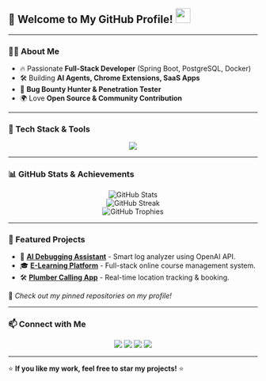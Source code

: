 ## 🚀 Welcome to My GitHub Profile! <img src="https://media.giphy.com/media/hvRJCLFzcasrR4ia7z/giphy.gif" width="30px">

---

### 👨‍💻 About Me
- 🔥 Passionate **Full-Stack Developer** (Spring Boot, PostgreSQL, Docker)
- 🛠 Building **AI Agents, Chrome Extensions, SaaS Apps**
- 🎯 **Bug Bounty Hunter & Penetration Tester**
- 🌍 Love **Open Source & Community Contribution**

---

### 🚀 Tech Stack & Tools
<div align="center">
  <img src="https://skillicons.dev/icons?i=java,spring,postgres,docker,javascript,html,css,flutter,androidstudio,git,github,linux" />
</div>

---

### 📊 GitHub Stats & Achievements
<div align="center">
  <img src="https://github-readme-stats.vercel.app/api?username=Abdulaziz&show_icons=true&theme=radical&hide_border=true" alt="GitHub Stats"/>
  <br>
  <img src="https://github-readme-streak-stats.herokuapp.com/?user=Abdulaziz&theme=radical&hide_border=true" alt="GitHub Streak"/>
  <br>
  <img src="https://github-profile-trophy.vercel.app/?username=Abdulaziz&theme=radical&no-frame=true&margin-w=10" alt="GitHub Trophies"/>
</div>

---

### 📌 Featured Projects
- 🚀 **[AI Debugging Assistant](https://github.com/Abdulaziz/AI-Debugging-Assistant)** - Smart log analyzer using OpenAI API.
- 🎓 **[E-Learning Platform](https://github.com/Abdulaziz/E-Learning-Platform)** - Full-stack online course management system.
- 🛠 **[Plumber Calling App](https://github.com/Abdulaziz/Plumber-Calling-App)** - Real-time location tracking & booking.

📌 *Check out my pinned repositories on my profile!*

---

### 📫 Connect with Me
<p align="center">
  <a href="https://linkedin.com/in/yourprofile"><img src="https://img.shields.io/badge/LinkedIn-%230077B5.svg?&style=for-the-badge&logo=linkedin&logoColor=white" /></a>
  <a href="https://twitter.com/yourhandle"><img src="https://img.shields.io/badge/Twitter-%231DA1F2.svg?&style=for-the-badge&logo=twitter&logoColor=white" /></a>
  <a href="https://yourportfolio.com"><img src="https://img.shields.io/badge/Portfolio-%23FF69B4.svg?&style=for-the-badge&logo=google-chrome&logoColor=white" /></a>
  <a href="mailto:yourmail@example.com"><img src="https://img.shields.io/badge/Email-%23D14836.svg?&style=for-the-badge&logo=gmail&logoColor=white" /></a>
</p>

---

⭐ **If you like my work, feel free to star my projects!** ⭐
